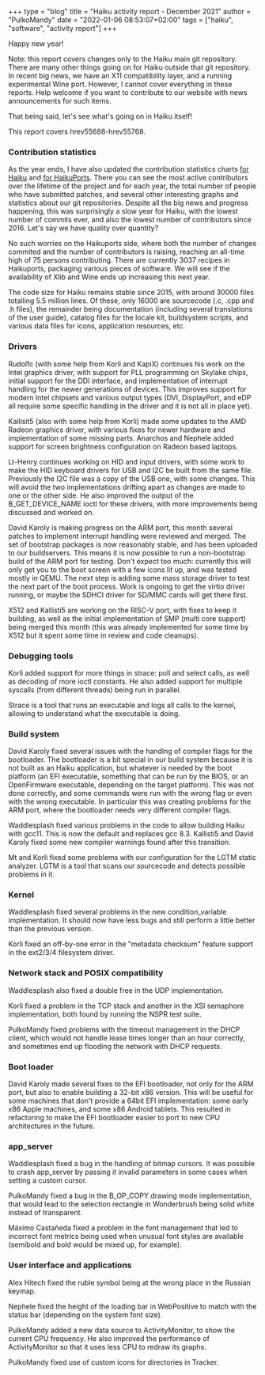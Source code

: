 +++
type = "blog"
title = "Haiku activity report - December 2021"
author = "PulkoMandy"
date = "2022-01-06 08:53:07+02:00"
tags = ["haiku", "software", "activity report"]
+++

Happy new year!

Note: this report covers changes only to the Haiku main git repository. There are many other things
going on for Haiku outside that git repository. In recent big news, we have an X11 compatibility
layer, and a running experimental Wine port. However, I cannot cover everything in these reports.
Help welcome if you want to contribute to our website with news announcements for such items.

That being said, let's see what's going on in Haiku itself!

This report covers hrev55688-hrev55768.

<h3>Contribution statistics</h3>

As the year ends, I have also updated the contribution statistics charts <a href="https://pulkomandy.tk/stats/">for Haiku</a> and <a href="https://pulkomandy.tk/stats_hp/">for HaikuPorts</a>.
There you can see the most active contributors over the lifetime of the project and for each year, the total number of people who have submitted patches, and several other interesting
graphs and statistics about our git repositories. Despite all the big news and progress happening,
this was surprisingly a slow year for Haiku, with the lowest number of commits ever, and also the
lowest number of contributors since 2016. Let's say we have quality over quantity?

No such worries on the Haikuports side, where both the number of changes commited and the number of
contributors is raising, reaching an all-time high of 75 persons contributing. There are currently
3037 recipes in Haikuports, packaging various pieces of software. We will see if the availability
of Xlib and Wine ends up increasing this next year.

The code size for Haiku remains stable since 2015, with around 30000 files totalling 5.5 million
lines. Of these, only 16000 are sourcecode (.c, .cpp and .h files), the remainder being documentation
(including several translations of the user guide), catalog files for the locale kit, buildsystem
scripts, and various data files for icons, application resources, etc.

<h3>Drivers</h3>

Rudolfc (with some help from Korli and KapiX) continues his work on the Intel graphics driver, with
support for PLL programming on Skylake chips, initial support for the DDI interface, and
implementation of interrupt handling for the newer generations of devices. This improves support for
modern Intel chipsets and various output types (DVI, DisplayPort, and eDP all require some specific
handling in the driver and it is not all in place yet).

Kallisit5 (also with some help from Korli) made some updates to the AMD Radeon graphics driver, with
various fixes for newer hardware and implementation of some missing parts. Anarchos and Nephele
added support for screen brightness configuration on Radeon based laptops.

Lt-Henry continues working on HID and input drivers, with some work to make the HID keyboard drivers
for USB and I2C be built from the same file. Previously the I2C file was a copy of the USB one, with
some changes. This will avoid the two implementations drifting apart as changes are made to one or
the other side. He also improved the output of the B_GET_DEVICE_NAME ioctl for these drivers, with
more improvements being discussed and worked on.

David Karoly is making progress on the ARM port, this month several patches to implement interrupt
handling were reviewed and merged. The set of bootstrap packages is now reasonably stable, and has
been uploaded to our buildservers. This means it is now possible to run a non-bootstrap build of
the ARM port for testing. Don't expect too much: currently this will only get you to the boot screen
with a few icons lit up, and was tested mostly in QEMU. The next step is adding some mass storage
driver to test the next part of the boot process. Work is ongoing to get the virtio driver running,
or maybe the SDHCI driver for SD/MMC cards will get there first.

X512 and Kallisti5 are working on the RISC-V port, with fixes to keep it building, as well as the
initial implementation of SMP (multi core support) being merged this month (this was already
implemented for some time by X512 but it spent some time in review and code cleanups).

<h3>Debugging tools</h3>

Korli added support for more things in strace: poll and select calls, as well as decoding of more
ioctl constants. He also added support for multiple syscalls (from different threads) being run
in parallel.

Strace is a tool that runs an executable and logs all calls to the kernel, allowing
to understand what the executable is doing.

<h3>Build system</h3>

David Karoly fixed several issues with the handlng of compiler flags for the bootloader. The
bootloader is a bit special in our build system because it is not built as an Haiku application,
but whatever is needed by the boot platform (an EFI executable, something that can be run by the
BIOS, or an OpenFirmware executable, depending on the target platform). This was not done correctly,
and some commands were run with the wrong flag or even with the wrong executable. In particular this
was creating problems for the ARM port, where the bootloader needs very different compiler flags.

Waddlesplash fixed various problems in the code to allow building Haiku with gcc11. This is now the
default and replaces gcc 8.3. Kallisti5 and David Karoly fixed some new compiler warnings found
after this transition.

Mt and Korli fixed some problems with our configuration for the LGTM static analyzer. LGTM is a tool
that scans our sourcecode and detects possible problems in it.

<h3>Kernel</h3>

Waddlesplash fixed several problems in the new condition_variable implementation. It should now
have less bugs and still perform a little better than the previous version.

Korli fixed an off-by-one error in the "metadata checksum" feature support in the ext2/3/4
filesystem driver.

<h3>Network stack and POSIX compatibility</h3>

Waddlesplash also fixed a double free in the UDP implementation.

Korli fixed a problem in the TCP stack and another in the XSI semaphore implementation, both found
by running the NSPR test suite.

PulkoMandy fixed problems with the timeout management in the DHCP client, which would not handle
lease times longer than an hour correctly, and sometimes end up flooding the network with DHCP
requests.

<h3>Boot loader</h3>

David Karoly made several fixes to the EFI bootloader, not only for the ARM port, but also to
enable building a 32-bit x86 version. This will be useful for some machines that don't provide
a 64bit EFI implementation: some early x86 Apple machines, and some x86 Android tablets. This
resulted in refactoring to make the EFI bootloader easier to port to new CPU architectures in the
future.

<h3>app_server</h3>

Waddlesplash fixed a bug in the handling of bitmap cursors. It was possible to crash app_server by
passing it invalid parameters in some cases when setting a custom cursor.

PulkoMandy fixed a bug in the B_OP_COPY drawing mode implementation, that would lead to the selection
rectangle in Wonderbrush being solid white instead of transparent.

Máximo Castañeda fixed a problem in the font management that led to incorrect font metrics being
used when unusual font styles are available (semibold and bold would be mixed up, for example).

<h3>User interface and applications</h3>

Alex Hitech fixed the ruble symbol being at the wrong place in the Russian keymap.

Nephele fixed the height of the loading bar in WebPositive to match with the status bar (depending
on the system font size).

PulkoMandy added a new data source to ActivityMonitor, to show the current CPU frequency. He also
improved the performance of ActivityMonitor so that it uses less CPU to redraw its graphs.

PulkoMandy fixed use of custom icons for directories in Tracker.
